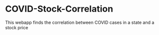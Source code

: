 # COVID-Stock-Correlation
This webapp finds the correlation between COVID cases in a state and a stock price

